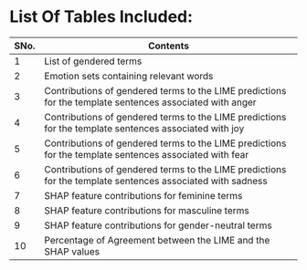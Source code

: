 # List Of Tables Included:

|SNo.|Contents                                                                                                  |
|----|----------------------------------------------------------------------------------------------------------|
|1   |List of gendered terms                                                                                    |
|2   |Emotion sets containing relevant words                                                                    |
|3   |Contributions of gendered terms to the LIME predictions for the template sentences associated with anger  |
|4   |Contributions of gendered terms to the LIME predictions for the template sentences associated with joy    |
|5   |Contributions of gendered terms to the LIME predictions for the template sentences associated with fear   |
|6   |Contributions of gendered terms to the LIME predictions for the template sentences associated with sadness|
|7   |SHAP feature contributions for feminine terms                                                             |
|8   |SHAP feature contributions for masculine terms                                                            |
|9   |SHAP feature contributions for gender-neutral terms                                                       |
|10  |Percentage of Agreement between the LIME and the SHAP values  
